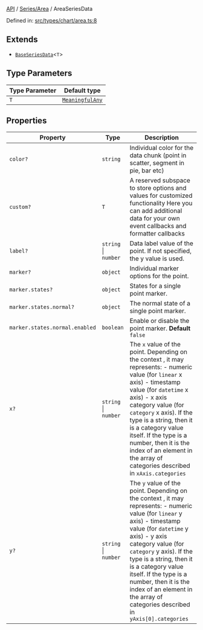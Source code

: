 [API](../../../overview.md) / [Series/Area](../overview.md) / AreaSeriesData

Defined in: [src/types/chart/area.ts:8](https://github.com/gravity-ui/charts/blob/6aea3bcf86facdd4a019a7e612d7ac7e27006c35/src/types/chart/area.ts#L8)

## Extends

- [`BaseSeriesData`](../../General/interfaces/BaseSeriesData.md)\<`T`\>

## Type Parameters

| Type Parameter | Default type |
| ------ | ------ |
| `T` | [`MeaningfulAny`](../../../Utilities/type-aliases/MeaningfulAny.md) |

## Properties

| Property | Type | Description |
| ------ | ------ | ------ |
| <a id="color"></a> `color?` | `string` | Individual color for the data chunk (point in scatter, segment in pie, bar etc) |
| <a id="custom"></a> `custom?` | `T` | A reserved subspace to store options and values for customized functionality Here you can add additional data for your own event callbacks and formatter callbacks |
| <a id="label"></a> `label?` | `string` \| `number` | Data label value of the point. If not specified, the y value is used. |
| <a id="marker"></a> `marker?` | `object` | Individual marker options for the point. |
| `marker.states?` | `object` | States for a single point marker. |
| `marker.states.normal?` | `object` | The normal state of a single point marker. |
| `marker.states.normal.enabled` | `boolean` | Enable or disable the point marker. **Default** `false` |
| <a id="x"></a> `x?` | `string` \| `number` | The `x` value of the point. Depending on the context , it may represents: - numeric value (for `linear` x axis) - timestamp value (for `datetime` x axis) - x axis category value (for `category` x axis). If the type is a string, then it is a category value itself. If the type is a number, then it is the index of an element in the array of categories described in `xAxis.categories` |
| <a id="y"></a> `y?` | `string` \| `number` | The `y` value of the point. Depending on the context , it may represents: - numeric value (for `linear` y axis) - timestamp value (for `datetime` y axis) - y axis category value (for `category` y axis). If the type is a string, then it is a category value itself. If the type is a number, then it is the index of an element in the array of categories described in `yAxis[0].categories` |
